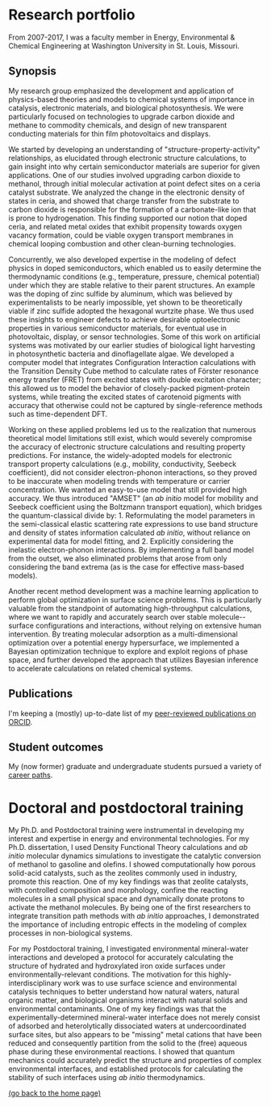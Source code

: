 # Research portfolio

From 2007-2017, I was a faculty member in Energy, Environmental & Chemical Engineering at Washington University in St. Louis, Missouri. 

## Synopsis

My research group emphasized the development and application of physics-based theories and models to chemical systems of importance in catalysis, electronic materials, and biological photosynthesis.  We were particularly focused on technologies to upgrade carbon dioxide and methane to commodity chemicals, and design of new transparent conducting materials for thin film photovoltaics and displays.

We started by developing an understanding of "structure-property-activity" relationships, as elucidated through electronic structure calculations, to gain insight into why certain semiconductor materials are superior for given applications.  One of our studies involved upgrading carbon dioxide to methanol, through initial molecular activation at point defect sites on a ceria catalyst substrate.  We analyzed the change in the electronic density of states in ceria, and showed that charge transfer from the substrate to carbon dioxide is responsible for the formation of a carbonate-like ion that is prone to hydrogenation.  This finding supported our notion that doped ceria, and related metal oxides that exhibit propensity towards oxygen vacancy formation, could be viable oxygen transport membranes in chemical looping combustion and other clean-burning technologies.  

Concurrently, we also developed expertise in the modeling of defect physics in doped semiconductors, which enabled us to easily determine the thermodynamic conditions (e.g., temperature, pressure, chemical potential) under which they are stable relative to their parent structures.  An example was the doping of zinc sulfide by aluminum, which was believed by experimentalists to be nearly impossible, yet shown to be theoretically viable if zinc sulfide adopted the hexagonal wurtzite phase.  We thus used these insights to engineer defects to achieve desirable optoelectronic properties in various semiconductor materials, for eventual use in photovoltaic, display, or sensor technologies.  Some of this work on artificial systems was motivated by our earlier studies of biological light harvesting in photosynthetic bacteria and dinoflagellate algae.  We developed a computer model that integrates Configuration Interaction calculations with the Transition Density Cube method to calculate rates of Förster resonance energy transfer (FRET) from excited states with double excitation character; this allowed us to model the behavior of closely-packed pigment-protein systems, while treating the excited states of carotenoid pigments with accuracy that otherwise could not be captured by single-reference methods such as time-dependent DFT. 

Working on these applied problems led us to the realization that numerous theoretical model limitations still exist, which would severely compromise the accuracy of electronic structure calculations and resulting property predictions.  For instance, the widely-adopted models for electronic transport property calculations (e.g., mobility, conductivity, Seebeck coefficient), did not consider electron-phonon interactions, so they proved to be inaccurate when modeling trends with temperature or carrier concentration.  We wanted an easy-to-use model that still provided high accuracy.  We thus introduced "AMSET" (an *ab initio* model for mobility and Seebeck coefficient using the Boltzmann transport equation), which bridges the quantum-classical divide by: 1. Reformulating the model parameters in the semi-classical elastic scattering rate expressions to use band structure and density of states information calculated *ab initio*, without reliance on experimental data for model fitting, and 2. Explicitly considering the inelastic electron-phonon interactions.  By implementing a full band model from the outset, we also eliminated problems that arose from only considering the band extrema (as is the case for effective mass-based models).  

Another recent method development was a machine learning application to perform global optimization in surface science problems.  This is particularly valuable from the standpoint of automating high-throughput calculations, where we want to rapidly and accurately search over stable molecule--surface configurations and interactions, without relying on extensive human intervention.  By treating molecular adsorption as a multi-dimensional optimization over a potential energy hypersurface, we implemented a Bayesian optimization technique to explore and exploit regions of phase space, and further developed the approach that utilizes Bayesian inference to accelerate calculations on related chemical systems.

## Publications

I'm keeping a (mostly) up-to-date list of my [peer-reviewed publications on ORCID](http://orcid.org/0000-0003-2873-4869).

## Student outcomes

My (now former) graduate and undergraduate students pursued a variety of [career paths](alumni.md).

# Doctoral and postdoctoral training

My Ph.D. and Postdoctoral training were instrumental in developing my interest and expertise in energy and environmental technologies.  For my Ph.D. dissertation, I used Density Functional Theory calculations and *ab initio* molecular dynamics simulations to investigate the catalytic conversion of methanol to gasoline and olefins.  I showed computationally how porous solid-acid catalysts, such as the zeolites commonly used in industry, promote this reaction.  One of my key findings was that zeolite catalysts, with controlled composition and morphology, confine the reacting molecules in a small physical space and dynamically donate protons to activate the methanol molecules.  By being one of the first researchers to integrate transition path methods with *ab initio* approaches, I demonstrated the importance of including entropic effects in the modeling of complex processes in non-biological systems.

For my Postdoctoral training, I investigated environmental mineral-water interactions and developed a protocol for accurately calculating the structure of hydrated and hydroxylated iron oxide surfaces under environmentally-relevant conditions.  The motivation for this highly-interdisciplinary work was to use surface science and environmental catalysis techniques to better understand how natural waters, natural organic matter, and biological organisms interact with natural solids and environmental contaminants.  One of my key findings was that the experimentally-determined mineral-water interface does not merely consist of adsorbed and heterolytically dissociated waters at undercoordinated surface sites, but also appears to be "missing" metal cations that have been reduced and consequently partition from the solid to the (free) aqueous phase during these environmental reactions.  I showed that quantum mechanics could accurately predict the structure and properties of complex environmental interfaces, and established protocols for calculating the stability of such interfaces using *ab initio* thermodynamics.

[(go back to the home page)](index.md)
